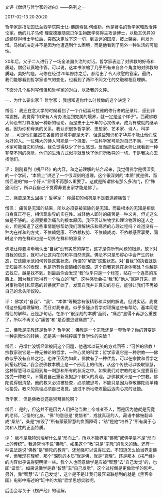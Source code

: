 文评《僧侣与哲学家的对白》——系列之一

2017-02-13 20:20:20

哲学家是指法国法兰西学院院士让-佛朗索瓦·何维勒，他是著名的哲学家和政治评论家。他的儿子马修·理查德跟随诺贝尔生物医学奖得主攻读博士，以极其优异的成绩获得博士学位后，突然决定放下这一切，到遥远的国度，披上袈裟，削发为僧。马修的决定并不是因为他遭遇到什么困境，而是他看到了另外一种生活的可能性。

20年后，父子二人进行了一场全法国关注的对话。哲学家表达了对佛教的好奇和质疑，僧侣认真地作答。可以说，这本书浓缩了几乎所有来自各个角度的对佛教的质疑。美好的是，马修在经过20年修炼之后，都给出了令人欣慰的答案。最终，我们能够看到哲学家语气的变化，也看到了两种不同文化的交融和相互理解。

下面分几个系列写僧侣和哲学家的对白，以及我的文评。

一、为什么要出家？
​哲学家​：
我想知道你什么时候做的这个决定？

​僧侣​：
我还在念大学的时候看到了一个介绍喜马拉雅的修行者的纪录片，感到非常震撼。我觉得“如果有人有办法达到完美的境界，就一定是这个样子”。西藏佛教大师没有打算发展一种新的理论，而是忠于上千年的心灵传承，成为有成就的继承者。因为你和母亲的关系，我认识很多哲学家、思想家、艺术家、诗人、科学家……可是他们虽然在各自的领域中都是天才，但这些知识和才华并不能让他们成为好的人。一位伟大的诗人可能是一个混蛋，一位科学家可能对自己不满，一位艺术家可能自恋和骄傲。我总觉得缺少了什么感觉。反而那些西藏大师让我看到一种非常不同的感觉，他们的生活方式似乎就反映了他们所教导的一切。于是我决心去找他们。

​评​：
刚刚看到《楞严经》的内容，和之前理解的结合起来，我觉得佛学是很深奥的一个学问，“本质上”讲述了一个很深刻的道理。这个很深刻的“本质”就是佛，而僧侣说的“做一个好人”显得不再那么重要了。这就是所谓佛有那么多法门，但“殊途同归”，所以我自己不觉得非要出家才能是佛了。

二、痛苦是怎么回事？
​哲学家​：
你最初的动机是不是要逃避痛苦？

​僧侣​：
痛苦是无知的结果，所以必须要被驱除的是无知。而最根本的无知是相信自身真正存在，相信现象界的实在性。减轻他人即时的痛苦是一种义务，但光这么做是不够的。必须要根治痛苦的根本原因。我不否认生物学和理论物理的迷人之处，但是知道了这些事情能够帮助我们理解快乐和痛苦的心理过程吗？难道没有一种内在祥和的方式，不依赖健康、不依赖权势、不依赖成功、不依赖感官享受，同时这个内在祥和也是一切外在祥和的源泉？

佛法让你要清晰地认出“自我”没有实质的存在，这才是你所有问题的根源。放下对自我的信念，就可以让这内在的和平自然流露。佛法不只是形容心中会产生的状态，它还能示范如何转换这些状态，所谓的“解放”这些状态。对“自我”的执着就是无知最基本的表现，也是所有负面情绪的根源。这个自我究竟在身体哪处？你越是去找它，越是找不到。到最后你会发现“我”似乎只是一个标签，贴在一个连贯的东西上。因为我们觉得有一个独立的“我”，这种感觉会把“我”和“他人”区隔开来。而对事物吸引和厌恶的转换就开始了。发现自我并非真实的存在，能够让我们不再被自己的念头所奴役。

​评​：
佛学对“自我”、“我”、“本体”等概念有很精彩和深刻的解说，但说实话，我觉得这些挺难理解的，而且对我来说，似乎多懂点哲学对理解这些有帮助。基本同意僧侣的解释。还是那句话，在那个“很深刻的本质”面前，“痛苦”显得不再那么重要了，所以不再关心“痛苦”和“是否要逃避痛苦”了。

三、佛教是宗教还是哲学？
​哲学家​：
佛教是一个宗教还是一套哲学？你的转变是一种宗教性的转换，还是某一种纯粹属于哲学性的突破？

​僧侣​：
丹增仁波切经常被问这个问题，他通常以玩笑的方式回答：“可怜的佛教！宗教家说它是一种无神论的哲学，一种心灵的科学；哲学家说它是一种宗教——佛教似乎没有自处之地。也许正因为如此，佛教有了一种优势，可以在宗教和哲学之间搭起桥梁。”我会说佛教本质上是一个形而上的传统，从这个传统可以吸取智慧，这种智慧可以运用到每一刹那和所有的状况之中。如果我们对宗教的定义是要盲目接受一种教义，不需要自己重新发掘那个教义的真理，那佛教就不是一个宗教。佛陀说得很清楚，他的教义必须被检查，必须被思考，不能只是因为尊敬佛陀而单纯地接受。教义的真理必须自己发觉，通过不断地修炼最后迈向心灵的证悟。

​哲学家​：
但是佛教徒还是崇拜佛陀啊？

​僧侣​：
是的，但这并不是因为人们把他当做上帝或者圣人，而是因为他就是究竟的老师，证悟的化身。“佛”的意思是“觉悟者”，成就真理的人。藏语中佛被翻译成“桑结”，桑是“摧毁了”所有蒙蔽智慧的负面障碍；“结”是他“培养了”所有属于心灵和人性的正面特质。

​评​：
我不是能特别理解什么是“形而上”，所以不能界定“佛教”或佛学是不是“形而上的传统”。我通常也不说“佛教”，如果这个“教”只是“宗教”的含义的话。还有一种说法是说“佛教”是“佛陀的教育”，还勉强可以说得过去。不知道怎么恰当界定佛学，但我现在理解，那个“深刻的本质”就是佛，就是“真理”。还是那本《楞严经》的内容似乎说得更明晰一些。我个人也同意佛学是应被“智慧”去“自己发觉”的，也即“证悟”。如果说佛学是靠“智慧”去“自己发觉”，这个过程倒是更像哲学的思考。另外，靠“智慧”去“自己发觉”，这个是不是让我们最容易联想到的就是《黑客帝国》电影中描述的“缸中的大脑”哲学思想实验呢。

​后面会写关于《楞严经》的理解。